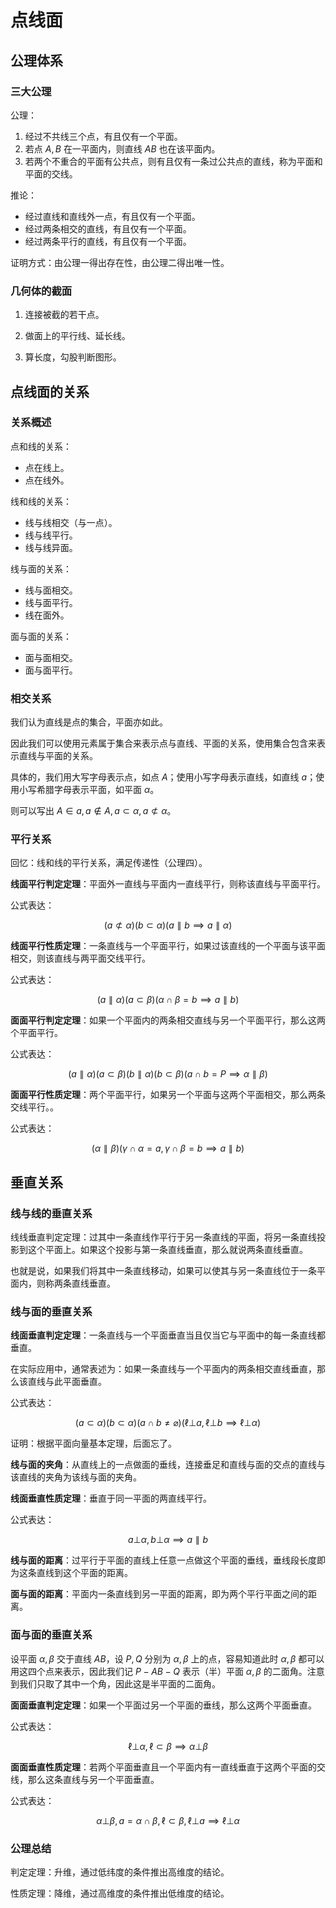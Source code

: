 # 点线面

## 公理体系

### 三大公理

公理：

1. 经过不共线三个点，有且仅有一个平面。
2. 若点 $A,B$ 在一平面内，则直线 $AB$ 也在该平面内。
3. 若两个不重合的平面有公共点，则有且仅有一条过公共点的直线，称为平面和平面的交线。

推论：

- 经过直线和直线外一点，有且仅有一个平面。
- 经过两条相交的直线，有且仅有一个平面。
- 经过两条平行的直线，有且仅有一个平面。

证明方式：由公理一得出存在性，由公理二得出唯一性。

### 几何体的截面

1. 连接被截的若干点。

2. 做面上的平行线、延长线。

3. 算长度，勾股判断图形。

## 点线面的关系

### 关系概述

点和线的关系：

- 点在线上。
- 点在线外。

线和线的关系：

- 线与线相交（与一点）。
- 线与线平行。
- 线与线异面。

线与面的关系：

- 线与面相交。
- 线与面平行。
- 线在面外。

面与面的关系：

- 面与面相交。
- 面与面平行。

### 相交关系

我们认为直线是点的集合，平面亦如此。

因此我们可以使用元素属于集合来表示点与直线、平面的关系，使用集合包含来表示直线与平面的关系。

具体的，我们用大写字母表示点，如点 $A$；使用小写字母表示直线，如直线 $a$；使用小写希腊字母表示平面，如平面 $\alpha$。

则可以写出 $A\in a,a\notin A,a\subset\alpha,a\not\subset\alpha$。

### 平行关系

回忆：线和线的平行关系，满足传递性（公理四）。

**线面平行判定定理**：平面外一直线与平面内一直线平行，则称该直线与平面平行。

公式表达：

$$
(a\not\subset\alpha)(b\subset\alpha)(a\parallel b\implies a\parallel\alpha)
$$

**线面平行性质定理**：一条直线与一个平面平行，如果过该直线的一个平面与该平面相交，则该直线与两平面交线平行。

公式表达：

$$
(a\parallel\alpha)(a\subset\beta)(\alpha\cap\beta=b\implies a\parallel b)
$$

**面面平行判定定理**：如果一个平面内的两条相交直线与另一个平面平行，那么这两个平面平行。

公式表达：

$$
(a\parallel\alpha)(a\subset\beta)(b\parallel\alpha)(b\subset\beta)(a\cap b=P\implies\alpha\parallel\beta)
$$

**面面平行性质定理**：两个平面平行，如果另一个平面与这两个平面相交，那么两条交线平行。。

公式表达：

$$
(\alpha\parallel\beta)(\gamma\cap\alpha=a,\gamma\cap\beta=b\implies a\parallel b)
$$

## 垂直关系

### 线与线的垂直关系

线线垂直判定定理：过其中一条直线作平行于另一条直线的平面，将另一条直线投影到这个平面上。如果这个投影与第一条直线垂直，那么就说两条直线垂直。

也就是说，如果我们将其中一条直线移动，如果可以使其与另一条直线位于一条平面内，则称两条直线垂直。

### 线与面的垂直关系

**线面垂直判定定理**：一条直线与一个平面垂直当且仅当它与平面中的每一条直线都垂直。

在实际应用中，通常表述为：如果一条直线与一个平面内的两条相交直线垂直，那么该直线与此平面垂直。

公式表达：

$$
(a\subset\alpha)(b\subset\alpha)(a\cap b\neq\varnothing)(\ell\bot a,\ell\bot b\implies\ell\bot\alpha)
$$

证明：根据平面向量基本定理，后面忘了。

**线与面的夹角**：从直线上的一点做面的垂线，连接垂足和直线与面的交点的直线与该直线的夹角为该线与面的夹角。

**线面垂直性质定理**：垂直于同一平面的两直线平行。

公式表达：

$$
a\bot\alpha,b\bot\alpha\implies a\parallel b
$$

**线与面的距离**：过平行于平面的直线上任意一点做这个平面的垂线，垂线段长度即为这条直线到这个平面的距离。

**面与面的距离**：平面内一条直线到另一平面的距离，即为两个平行平面之间的距离。

### 面与面的垂直关系

设平面 $\alpha,\beta$ 交于直线 $AB$，设 $P,Q$ 分别为 $\alpha,\beta$ 上的点，容易知道此时 $\alpha,\beta$ 都可以用这四个点来表示，因此我们记 $P-AB-Q$ 表示（半）平面 $\alpha,\beta$ 的二面角。注意到我们只取了其中一个角，因此这是半平面的二面角。

**面面垂直判定定理**：如果一个平面过另一个平面的垂线，那么这两个平面垂直。

公式表达：

$$
\ell\bot\alpha,\ell\subset\beta\implies\alpha\bot\beta
$$

**面面垂直性质定理**：若两个平面垂直且一个平面内有一直线垂直于这两个平面的交线，那么这条直线与另一个平面垂直。

公式表达：

$$
\alpha\bot\beta,a=\alpha\cap\beta,\ell\subset\beta,\ell\bot a\implies\ell\bot\alpha
$$

### 公理总结

判定定理：升维，通过低纬度的条件推出高维度的结论。

性质定理：降维，通过高维度的条件推出低维度的结论。
